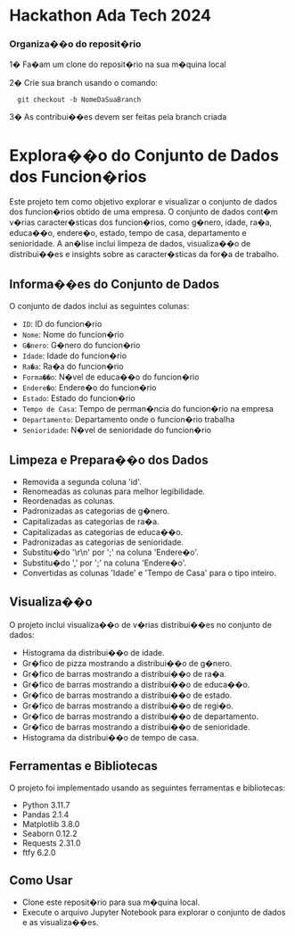 # Hackathon Ada Tech 2024

### Organiza��o do reposit�rio

1� Fa�am um clone do reposit�rio na sua m�quina local

2� Crie sua branch usando o comando:

      git checkout -b NomeDaSuaBranch

3� As contribui��es devem ser feitas pela branch criada  


# Explora��o do Conjunto de Dados dos Funcion�rios  

Este projeto tem como objetivo explorar e visualizar o conjunto de dados dos funcion�rios obtido de uma empresa. O conjunto de dados cont�m v�rias caracter�sticas dos funcion�rios, como g�nero, idade, ra�a, educa��o, endere�o, estado, tempo de casa, departamento e senioridade. A an�lise inclui limpeza de dados, visualiza��o de distribui��es e insights sobre as caracter�sticas da for�a de trabalho.

## Informa��es do Conjunto de Dados  

O conjunto de dados inclui as seguintes colunas:  

- `ID`: ID do funcion�rio
- `Nome`: Nome do funcion�rio
- `G�nero`: G�nero do funcion�rio
- `Idade`: Idade do funcion�rio
- `Ra�a`: Ra�a do funcion�rio
- `Forma��o`: N�vel de educa��o do funcion�rio
- `Endere�o`: Endere�o do funcion�rio
- `Estado`: Estado do funcion�rio
- `Tempo de Casa`: Tempo de perman�ncia do funcion�rio na empresa
- `Departamento`: Departamento onde o funcion�rio trabalha
- `Senioridade`: N�vel de senioridade do funcion�rio

## Limpeza e Prepara��o dos Dados  

- Removida a segunda coluna 'id'.
- Renomeadas as colunas para melhor legibilidade.
- Reordenadas as colunas.
- Padronizadas as categorias de g�nero.
- Capitalizadas as categorias de ra�a.
- Capitalizadas as categorias de educa��o.
- Padronizadas as categorias de senioridade.
- Substitu�do '\r\n' por ';' na coluna 'Endere�o'.
- Substitu�do ',' por ';' na coluna 'Endere�o'.
- Convertidas as colunas 'Idade' e 'Tempo de Casa' para o tipo inteiro.  

## Visualiza��o  

O projeto inclui visualiza��o de v�rias distribui��es no conjunto de dados:  

- Histograma da distribui��o de idade.
- Gr�fico de pizza mostrando a distribui��o de g�nero.
- Gr�fico de barras mostrando a distribui��o de ra�a.
- Gr�fico de barras mostrando a distribui��o de educa��o.
- Gr�fico de barras mostrando a distribui��o de estado.
- Gr�fico de barras mostrando a distribui��o de regi�o.
- Gr�fico de barras mostrando a distribui��o de departamento.
- Gr�fico de barras mostrando a distribui��o de senioridade.
- Histograma da distribui��o de tempo de casa.   

## Ferramentas e Bibliotecas  

O projeto foi implementado usando as seguintes ferramentas e bibliotecas:

- Python 3.11.7
- Pandas 2.1.4
- Matplotlib 3.8.0
- Seaborn 0.12.2
- Requests 2.31.0
- ftfy  6.2.0

## Como Usar  

- Clone este reposit�rio para sua m�quina local.
- Execute o arquivo Jupyter Notebook para explorar o conjunto de dados e as visualiza��es.

